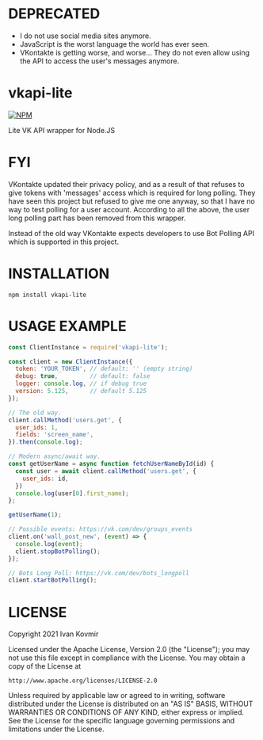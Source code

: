 # DEPRECATED

* I do not use social media sites anymore.
* JavaScript is the worst language the world has ever seen.
* VKontakte is getting worse, and worse... They do not even allow using the API
  to access the user's messages anymore.

# vkapi-lite

[![NPM](https://nodei.co/npm/vkapi-lite.png)](https://nodei.co/npm/vkapi-lite/)

Lite VK API wrapper for Node.JS

# FYI

VKontakte updated their privacy policy, and as a result of that refuses to give
tokens with 'messages' access which is required for long polling. They have seen
this project but refused to give me one anyway, so that I have no way to test
polling for a user account. According to all the above, the user long polling
part has been removed from this wrapper.

Instead of the old way VKontakte expects developers to use Bot Polling API which
is supported in this project.

# INSTALLATION

```
npm install vkapi-lite
```

# USAGE EXAMPLE

```javascript
const ClientInstance = require('vkapi-lite');

const client = new ClientInstance({
  token: 'YOUR_TOKEN', // default: '' (empty string)
  debug: true,         // default: false
  logger: console.log, // if debug true
  version: 5.125,      // default 5.125
});

// The old way.
client.callMethod('users.get', {
  user_ids: 1,
  fields: 'screen_name',
}).then(console.log);

// Modern async/await way.
const getUserName = async function fetchUserNameById(id) {
  const user = await client.callMethod('users.get', {
    user_ids: id,
  })
  console.log(user[0].first_name);
};

getUserName(1);

// Possible events: https://vk.com/dev/groups_events
client.on('wall_post_new', (event) => {
  console.log(event);
  client.stopBotPolling();
});

// Bots Long Poll: https://vk.com/dev/bots_longpoll
client.startBotPolling();
```

# LICENSE
Copyright 2021 Ivan Kovmir

Licensed under the Apache License, Version 2.0 (the "License");
you may not use this file except in compliance with the License.
You may obtain a copy of the License at

    http://www.apache.org/licenses/LICENSE-2.0

Unless required by applicable law or agreed to in writing, software
distributed under the License is distributed on an "AS IS" BASIS,
WITHOUT WARRANTIES OR CONDITIONS OF ANY KIND, either express or implied.
See the License for the specific language governing permissions and
limitations under the License.
